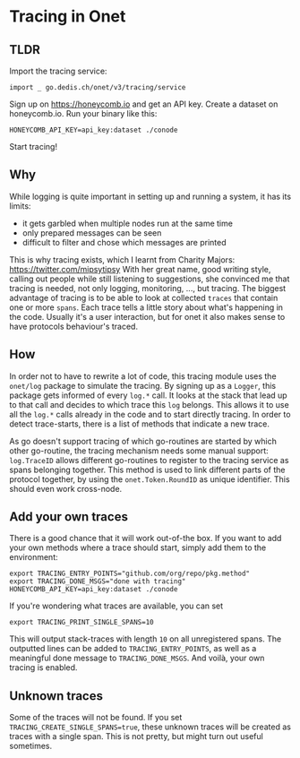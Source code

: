 # Tracing in Onet

## TLDR

Import the tracing service:

```
import _ go.dedis.ch/onet/v3/tracing/service
```

Sign up on https://honeycomb.io and get an API key.
Create a dataset on honeycomb.io.
Run your binary like this:

```
HONEYCOMB_API_KEY=api_key:dataset ./conode
```

Start tracing!

## Why

While logging is quite important in setting up and running a system, it has
 its limits:
- it gets garbled when multiple nodes run at the same time
- only prepared messages can be seen
- difficult to filter and chose which messages are printed

This is why tracing exists, which I learnt from Charity Majors:
 https://twitter.com/mipsytipsy
With her great name, good writing style, calling out people while still
 listening to suggestions, she convinced me that tracing is needed, not only
 logging, monitoring, ..., but tracing.
The biggest advantage of tracing is to be able to look at collected `traces`
 that contain one or more `spans`.
Each trace tells a little story about what's happening in the code.
Usually it's a user interaction, but for onet it also makes sense to have
 protocols behaviour's traced.

## How

In order not to have to rewrite a lot of code, this tracing module uses the
 `onet/log` package to simulate the tracing.
By signing up as a `Logger`, this package gets informed of every `log.*` call.
It looks at the stack that lead up to that call and decides to which trace
 this `log` belongs.
This allows it to use all the `log.*` calls already in the code and to start
 directly tracing.
In order to detect trace-starts, there is a list of methods that indicate a
 new trace.
 
As go doesn't support tracing of which go-routines are started by which other
 go-routine, the tracing mechanism needs some manual support:
`log.TraceID` allows different go-routines to register to the tracing service
 as spans belonging together.
This method is used to link different parts of the protocol together, by
 using the `onet.Token.RoundID` as unique identifier.
This should even work cross-node.
 
## Add your own traces

There is a good chance that it will work out-of-the box.
If you want to add your own methods where a trace should start, simply add
 them to the environment:
 
```
export TRACING_ENTRY_POINTS="github.com/org/repo/pkg.method"
export TRACING_DONE_MSGS="done with tracing"
HONEYCOMB_API_KEY=api_key:dataset ./conode
```

If you're wondering what traces are available, you can set

```
export TRACING_PRINT_SINGLE_SPANS=10
```

This will output stack-traces with length `10` on all unregistered spans.
The outputted lines can be added to `TRACING_ENTRY_POINTS`, as well as a
 meaningful done message to `TRACING_DONE_MSGS`.
And voilà, your own tracing is enabled.

## Unknown traces

Some of the traces will not be found.
If you set `TRACING_CREATE_SINGLE_SPANS=true`, these unknown traces will be
 created as traces with a single span.
This is not pretty, but might turn out useful sometimes.
